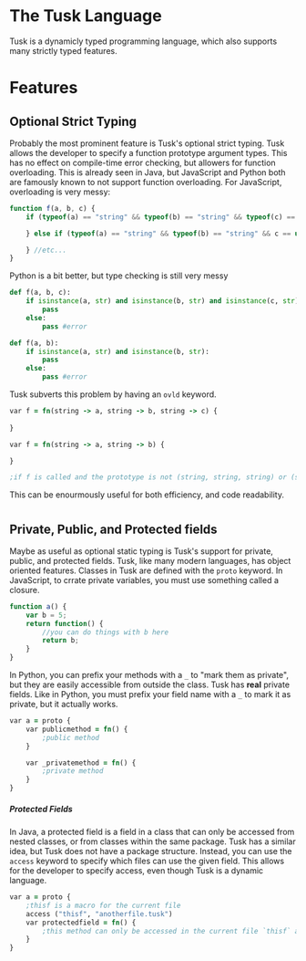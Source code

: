 # The Tusk Language

Tusk is a dynamicly typed programming language, which also supports many strictly typed features.

# Features

## Optional Strict Typing

Probably the most prominent feature is Tusk's optional strict typing. Tusk allows the developer to specify a function prototype argument types. This has no effect on compile-time error checking, but allowers for function overloading. This is already seen in Java, but JavaScript and Python both are famously known to not support function overloading. For JavaScript, overloading is very messy:

```javascript
function f(a, b, c) {
    if (typeof(a) == "string" && typeof(b) == "string" && typeof(c) == "string") {

    } else if (typeof(a) == "string" && typeof(b) == "string" && c == undefined) {

    } //etc...
}
```

Python is a bit better, but type checking is still very messy

```python
def f(a, b, c):
    if isinstance(a, str) and isinstance(b, str) and isinstance(c, str):
        pass
    else:
        pass #error

def f(a, b):
    if isinstance(a, str) and isinstance(b, str):
        pass
    else:
        pass #error

```

Tusk subverts this problem by having an `ovld` keyword.

```clojure
var f = fn(string -> a, string -> b, string -> c) {
    
}

var f = fn(string -> a, string -> b) {

}

;if f is called and the prototype is not (string, string, string) or (string, string) the program panics
```

This can be enourmously useful for both efficiency, and code readability.

# 

## Private, Public, and Protected fields

Maybe as useful as optional static typing is Tusk's support for private, public, and protected fields. Tusk, like many modern languages, has object oriented features. Classes in Tusk are defined with the `proto` keyword. In JavaScript, to crrate private variables, you must use something called a closure.

```javascript
function a() {
    var b = 5;
    return function() {
        //you can do things with b here
        return b;
    }
}
```

In Python, you can prefix your methods with a `_` to "mark them as private", but they are easily accessible from outside the class. Tusk has **real** private fields. Like in Python, you must prefix your field name with a `_` to mark it as private, but it actually works. 

```clojure
var a = proto {
    var publicmethod = fn() {
        ;public method
    }

    var _privatemethod = fn() {
        ;private method
    }
}
```

##### Protected Fields

In Java, a protected field is a field in a class that can only be accessed from nested classes, or from classes within the same package. Tusk has a similar idea, but Tusk does not have a package structure. Instead, you can use the `access` keyword to specify which files can use the given field. This allows for the developer to specify access, even though Tusk is a dynamic language.

```clojure
var a = proto {
    ;thisf is a macro for the current file
    access ("thisf", "anotherfile.tusk")
    var protectedfield = fn() {
        ;this method can only be accessed in the current file `thisf` and anotherfile.tusk
    }
}
```
